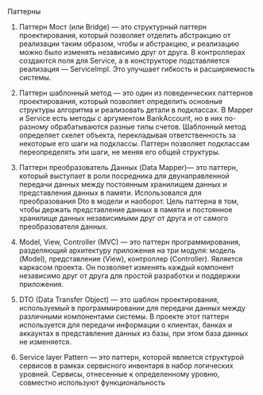 Паттерны

1. Паттерн Мост (или Bridge) — это структурный паттерн проектирования, который позволяет отделить абстракцию от реализации таким образом, чтобы и абстракцию, и реализацию можно было изменять независимо друг от друга. В контроллерах создаются поля для Service, а в конструкторе подставляется реализация — ServiceImpl. Это улучшает гибкость и расширяемость системы.

2. Паттерн шаблонный метод — это один из поведенческих паттернов проектирования, который позволяет определить основные структуры алгоритма и реализовать детали в подклассах. В Mapper и Service есть методы с аргументом BankAccount, но в них по-разному обрабатываются разные типы счетов. Шаблонный метод определяет скелет объекта, перекладывая ответственность за некоторые его шаги на подклассы. Паттерн позволяет подклассам переопределять эти шаги, не меняя его общей структуры.

3. Паттерн преобразователь Данных (Data Mapper)— это паттерн, который выступает в роли посредника для двунаправленной передачи данных между постоянным хранилищем данных и представления данных в памяти. Использовался для преобразования Dto в модели и наоборот. Цель паттерна в том, чтобы держать представление данных в памяти и постоянное хранилище данных независимыми друг от друга и от самого преобразователя данных.

4. Model, View, Controller (MVC) — это паттерн программирования, разделяющий архитектуру приложения на три модуля: модель (Model), представление (View), контроллер (Controller). Является каркасом проекта. Он позволяет изменять каждый компонент независимо друг от друга для простой разработки и поддержки приложения.

5. DTO (Data Transfer Object) — это шаблон проектирования, используемый в программировании для передачи данных между различными компонентами системы. В проекте этот паттерн используется для передачи информации о клиентах, банках и аккаунтах в представление данных из базы, при этом база данных не изменяется.

6. Service layer Pattern — это паттерн, которой является структурой сервисов в рамках сервисного инвентаря в набор логических уровней. Сервисы, отнесенные к определенному уровню, совместно используют функциональность
